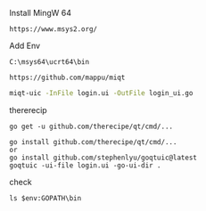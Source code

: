 Install MingW 64
```
https://www.msys2.org/
```
Add Env
```
C:\msys64\ucrt64\bin
```

```
https://github.com/mappu/miqt
```

```bash
miqt-uic -InFile login.ui -OutFile login_ui.go
```


thererecip
```
go get -u github.com/therecipe/qt/cmd/...
```
```
go install github.com/therecipe/qt/cmd/...
or
go install github.com/stephenlyu/goqtuic@latest
goqtuic -ui-file login.ui -go-ui-dir .
```
check
```
ls $env:GOPATH\bin
```
